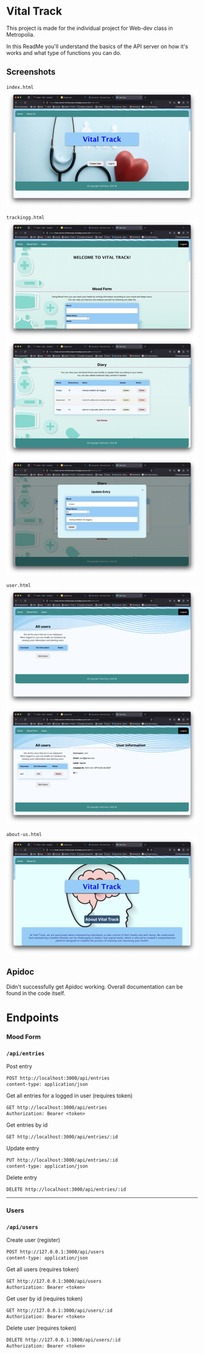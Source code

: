 # Vital Track

This project is made for the individual project for Web-dev class in Metropolia.

In this ReadMe you'll understand the basics of the API server on how it's works and what type of functions you can do.

<!--  -->

## Screenshots

`index.html`
![index.html](/readme-pics/index.png)

`trackingg.html`
![trackingg.html](/readme-pics/mood-form.png)
![trackingg.html](/readme-pics/entries.png)
![trackingg.html](/readme-pics/update-entry.png)

`user.html`
![user.html](/readme-pics/users.png)
![user.html](/readme-pics/user-info.png)

`about-us.html`
![about-us.html](/readme-pics/about-us.png)

<!--  -->

## Apidoc

Didn't successfully get Apidoc working. Overall documentation can be found in the code itself.

<!--  -->

# Endpoints

### Mood Form

### `/api/entries`

Post entry

```
POST http://localhost:3000/api/entries
content-type: application/json
```

Get all entries for a logged in user (requires token)

```
GET http://localhost:3000/api/entries
Authorization: Bearer <token>
```

Get entries by id

```
GET http://localhost:3000/api/entries/:id
```

Update entry

```
PUT http://localhost:3000/api/entries/:id
content-type: application/json
```

Delete entry

```
DELETE http://localhost:3000/api/entries/:id
```

---

### Users

### `/api/users`

Create user (register)

```
POST http://127.0.0.1:3000/api/users
content-type: application/json
```

Get all users (requires token)

```
GET http://127.0.0.1:3000/api/users
Authorization: Bearer <token>
```

Get user by id (requires token)

```
GET http://127.0.0.1:3000/api/users/:id
Authorization: Bearer <token>
```

Delete user (requires token)

```
DELETE http://127.0.0.1:3000/api/users/:id
Authorization: Bearer <token>
```

<!--  -->

